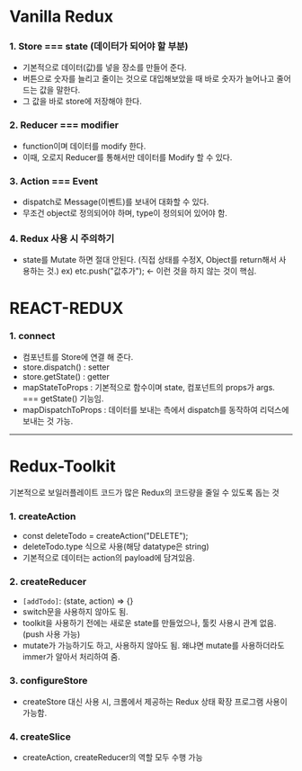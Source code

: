 # Vanilla Redux

### 1. Store === state (데이터가 되어야 할 부분)

- 기본적으로 데이터(값)를 넣을 장소를 만들어 준다.
- 버튼으로 숫자를 늘리고 줄이는 것으로 대입해보았을 때 바로 숫자가 늘어나고 줄어드는 값을 말한다.
- 그 값을 바로 store에 저장해야 한다.

### 2. Reducer === modifier

- function이며 데이터를 modify 한다.
- 이때, 오로지 Reducer를 통해서만 데이터를 Modify 할 수 있다.

### 3. Action === Event

- dispatch로 Message(이벤트)를 보내어 대화할 수 있다.
- 무조건 object로 정의되어야 하며, type이 정의되어 있어야 함.


### 4. Redux 사용 시 주의하기

- state를 Mutate 하면 절대 안된다. (직접 상태를 수정X, Object를 return해서 사용하는 것.)
  ex) etc.push("값추가"); <- 이런 것을 하지 않는 것이 핵심.


# REACT-REDUX

### 1. connect

- 컴포넌트를 Store에 연결 해 준다.
- store.dispatch() : setter
- store.getState() : getter
- mapStateToProps : 기본적으로 함수이며 state, 컴포넌트의 props가 args. === getState() 기능임.
- mapDispatchToProps : 데이터를 보내는 측에서 dispatch를 동작하여 리덕스에 보내는 것 가능.

---

# Redux-Toolkit

기본적으로 보일러플레이트 코드가 많은 Redux의 코드량을 줄일 수 있도록 돕는 것

### 1. createAction

- const deleteTodo = createAction("DELETE");
- deleteTodo.type 식으로 사용(해당 datatype은 string)
- 기본적으로 데이터는 action의 payload에 담겨있음.

### 2. createReducer

- `[addTodo]`: (state, action) => {}
- switch문을 사용하지 않아도 됨.
- toolkit을 사용하기 전에는 새로운 state를 만들었으나, 툴킷 사용시 관계 없음. (push 사용 가능)
- mutate가 가능하기도 하고, 사용하지 않아도 됨. 왜냐면 mutate를 사용하더라도 immer가 알아서 처리하여 줌.

### 3. configureStore

- createStore 대신 사용 시, 크롬에서 제공하는 Redux 상태 확장 프로그램 사용이 가능함.

### 4. createSlice

- createAction, createReducer의 역할 모두 수행 가능
